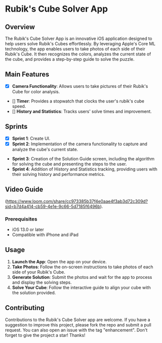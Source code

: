 # Rubik's Cube Solver App

## Overview
The Rubik's Cube Solver App is an innovative iOS application designed to help users solve Rubik's Cubes effortlessly. By leveraging Apple's Core ML technology, the app enables users to take photos of each side of their Rubik's Cube. It then recognizes the colors, analyzes the current state of the cube, and provides a step-by-step guide to solve the puzzle.

## Main Features

- [x] **Camera Functionality**: Allows users to take pictures of their Rubik's Cube for color analysis.
- [] **Timer**: Provides a stopwatch that clocks the user's rubik's cube speed.
- [] **History and Statistics**: Tracks users' solve times and improvement.

## Sprints

- [x] **Sprint 1**: Create UI.
- [x] **Sprint 2**: Implementation of the camera functionality to capture and analyze the cube's current state.
- **Sprint 3**: Creation of the Solution Guide screen, including the algorithm for solving the cube and presenting the steps to the user.
- **Sprint 4**: Addition of History and Statistics tracking, providing users with their solving history and performance metrics.

## Video Guide

(https://www.loom.com/share/cc973385b37f4e0aae4f3ab3d72c309d?sid=b7d4a414-cb59-4e1e-9c66-5d7185f6496b).

### Prerequisites
- iOS 13.0 or later
- Compatible with iPhone and iPad

## Usage
1. **Launch the App**: Open the app on your device.
2. **Take Photos**: Follow the on-screen instructions to take photos of each side of your Rubik's Cube.
3. **Generate Solution**: Submit the photos and wait for the app to process and display the solving steps.
4. **Solve Your Cube**: Follow the interactive guide to align your cube with the solution provided.

## Contributing
Contributions to the Rubik's Cube Solver app are welcome. If you have a suggestion to improve this project, please fork the repo and submit a pull request. You can also open an issue with the tag "enhancement". Don't forget to give the project a star! Thanks!



